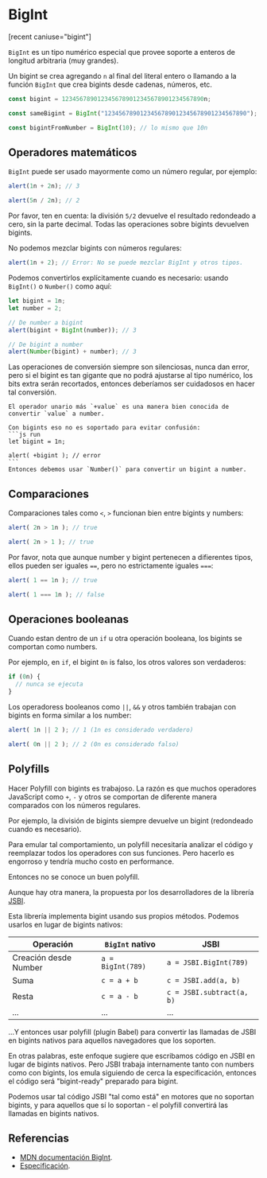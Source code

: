 # BigInt

[recent caniuse="bigint"]

`BigInt` es un tipo numérico especial que provee soporte a enteros de longitud arbitraria (muy grandes).

Un bigint se crea agregando `n` al final del literal entero o llamando a la función `BigInt` que crea bigints desde cadenas, números, etc.

```js
const bigint = 1234567890123456789012345678901234567890n;

const sameBigint = BigInt("1234567890123456789012345678901234567890");

const bigintFromNumber = BigInt(10); // lo mismo que 10n
```

## Operadores matemáticos

`BigInt` puede ser usado mayormente como un número regular, por ejemplo:

```js run
alert(1n + 2n); // 3

alert(5n / 2n); // 2
```

Por favor, ten en cuenta: la división `5/2` devuelve el resultado redondeado a cero, sin la parte decimal. Todas las operaciones sobre bigints devuelven bigints.

No podemos mezclar bigints con números regulares:

```js run
alert(1n + 2); // Error: No se puede mezclar BigInt y otros tipos.
```

Podemos convertirlos explícitamente cuando es necesario: usando `BigInt()` o `Number()` como aquí:

```js run
let bigint = 1n;
let number = 2;

// De number a bigint
alert(bigint + BigInt(number)); // 3

// De bigint a number
alert(Number(bigint) + number); // 3
```

Las operaciones de conversión siempre son silenciosas, nunca dan error, pero si el bigint es tan gigante que no podrá ajustarse al tipo numérico, los bits extra serán recortados, entonces deberíamos ser cuidadosos en hacer tal conversión.

````smart header="El unario más no tiene soporte en bigints"
El operador unario más `+value` es una manera bien conocida de convertir `value` a number.

Con bigints eso no es soportado para evitar confusión:
```js run
let bigint = 1n;

alert( +bigint ); // error
```
Entonces debemos usar `Number()` para convertir un bigint a number.
````

## Comparaciones

Comparaciones tales como `<`, `>` funcionan bien entre bigints y numbers:

```js run
alert( 2n > 1n ); // true

alert( 2n > 1 ); // true
```

Por favor, nota que aunque number y bigint pertenecen a difierentes tipos, ellos pueden ser iguales `==`, pero no estrictamente iguales `===`:

```js run
alert( 1 == 1n ); // true

alert( 1 === 1n ); // false
```

## Operaciones booleanas 

Cuando estan dentro de un `if` u otra operación booleana, los bigints se comportan como numbers.

Por ejemplo, en `if`, el bigint `0n` is falso, los otros valores son verdaderos:

```js run
if (0n) {
  // nunca se ejecuta
}
```

Los operadoress booleanos como `||`, `&&` y otros también trabajan con bigints en forma similar a los number:

```js run
alert( 1n || 2 ); // 1 (1n es considerado verdadero)

alert( 0n || 2 ); // 2 (0n es considerado falso)
```

## Polyfills

Hacer Polyfill con bigints es trabajoso. La razón es que muchos operadores JavaScript como `+`, `-` y otros se comportan de diferente manera comparados con los números regulares.

Por ejemplo, la división de bigints siempre devuelve un bigint (redondeado cuando es necesario).

Para emular tal comportamiento, un polyfill necesitaría analizar el código y reemplazar todos los operadores con sus funciones. Pero hacerlo es engorroso y tendría mucho costo en performance.

Entonces no se conoce un buen polyfill.

Aunque hay otra manera, la propuesta por los desarrolladores de la librería [JSBI](https://github.com/GoogleChromeLabs/jsbi).

Esta librería implementa bigint usando sus propios métodos. Podemos usarlos en lugar de bigints nativos:

| Operación | `BigInt` nativo | JSBI |
|-----------|-----------------|------|
| Creación desde Number | `a = BigInt(789)` | `a = JSBI.BigInt(789)` |
| Suma | `c = a + b` | `c = JSBI.add(a, b)` |
| Resta	| `c = a - b` | `c = JSBI.subtract(a, b)` |
| ... | ... | ... |

...Y entonces usar polyfill (plugin Babel) para convertir las llamadas de JSBI en bigints nativos para aquellos navegadores que los soporten.

En otras palabras, este enfoque sugiere que escribamos código en JSBI en lugar de bigints nativos. Pero JSBI trabaja internamente tanto con numbers como con bigints, los emula siguiendo de cerca la especificación, entonces el código será "bigint-ready" preparado para bigint.

Podemos usar tal código JSBI "tal como está" en motores que no soportan bigints, y para aquellos que sí lo soportan - el polyfill convertirá las llamadas en bigints nativos.

## Referencias

- [MDN documentación BigInt](https://developer.mozilla.org/en-US/docs/Web/JavaScript/Reference/Global_Objects/BigInt).
- [Especificación](https://tc39.es/ecma262/#sec-bigint-objects).
